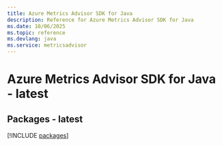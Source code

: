 ```yaml
---
title: Azure Metrics Advisor SDK for Java
description: Reference for Azure Metrics Advisor SDK for Java
ms.date: 10/06/2025
ms.topic: reference
ms.devlang: java
ms.service: metricsadvisor
---
```

# Azure Metrics Advisor SDK for Java - latest
## Packages - latest
[!INCLUDE [packages](metrics-advisor-index.md)]